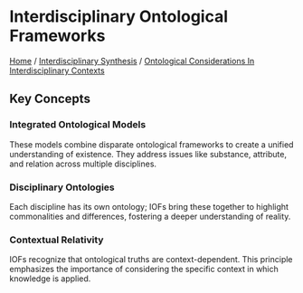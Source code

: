 # Interdisciplinary Ontological Frameworks

[Home](../../../../README.md) / [Interdisciplinary Synthesis](../../../../interdisciplinary_synthesis/README.md) / [Ontological Considerations In Interdisciplinary Contexts](../../../interdisciplinary_synthesis/ontological_considerations_in_interdisciplinary_contexts/README.md)

## Key Concepts

### Integrated Ontological Models

These models combine disparate ontological frameworks to create a unified understanding of existence. They address issues like substance, attribute, and relation across multiple disciplines.

### Disciplinary Ontologies

Each discipline has its own ontology; IOFs bring these together to highlight commonalities and differences, fostering a deeper understanding of reality.

### Contextual Relativity

IOFs recognize that ontological truths are context-dependent. This principle emphasizes the importance of considering the specific context in which knowledge is applied.

